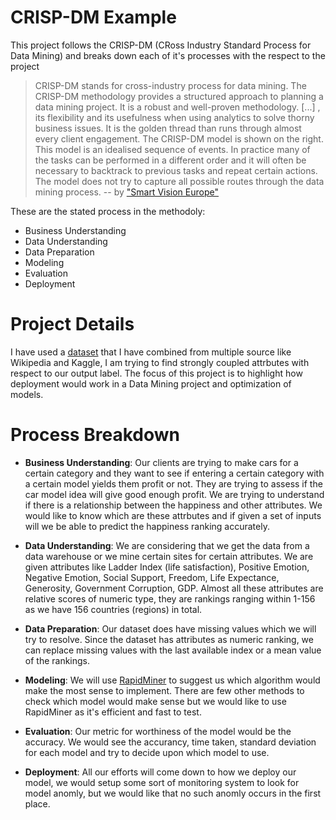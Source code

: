 # CRISP-DM Example

This project follows the CRISP-DM (CRoss Industry Standard Process for Data Mining) and breaks down each of it's processes with the respect to the project

>CRISP-DM stands for cross-industry process for data mining. The CRISP-DM methodology provides a structured approach to planning a data mining project. It is a robust and well-proven methodology. [...] , its flexibility and its usefulness when using analytics to solve thorny business issues. It is the golden thread than runs through almost every client engagement. The CRISP-DM model is shown on the right.
This model is an idealised sequence of events. In practice many of the tasks can be performed in a different order and it will often be necessary to backtrack to previous tasks and repeat certain actions. The model does not try to capture all possible routes through the data mining process.
-- by ["Smart Vision Europe"](https://www.sv-europe.com/crisp-dm-methodology/)

These are the stated process in the methodoly:
  - Business Understanding
  - Data Understanding
  - Data Preparation
  - Modeling
  - Evaluation
  - Deployment

# Project Details

I have used a [dataset](https://raw.githubusercontent.com/S-Mann/hyperparameter_optimization/master/dataset/dataset.csv) that I have combined from multiple source like Wikipedia and Kaggle, I am trying to find strongly coupled attrbutes with respect to our output label. The focus of this project is to highlight how deployment would work in a Data Mining project and optimization of models.

# Process Breakdown

- **Business Understanding**: 
Our clients are trying to make cars for a certain category and they want to see if entering a certain category with a certain model yields them profit or not. They are trying to assess if the car model idea will give good enough profit.
We are trying to understand if there is a relationship between the happiness and other attributes. We would like to know which are these attrbutes and if given a set of inputs will we be able to predict the happiness ranking accurately.

- **Data Understanding**:
We are considering that we get the data from a data warehouse or we mine certain sites for certain attributes. We are given attributes like Ladder Index (life satisfaction), Positive Emotion, Negative Emotion, Social Support, Freedom, Life Expectance, Generosity, Government Corruption, GDP. Almost all these attributes are relative scores of numeric type, they are rankings ranging within 1-156 as we have 156 countries (regions) in total.

- **Data Preparation**:
Our dataset does have missing values which we will try to resolve. Since the dataset has attributes as numeric ranking, we can replace missing values with the last available index or a mean value of the rankings.

- **Modeling**:
We will use [RapidMiner](https://rapidminer.com/) to suggest us which algorithm would make the most sense to implement. There are few other methods to check which model would make sense but we would like to use RapidMiner as it's efficient and fast to test.

- **Evaluation**:
Our metric for worthiness of the model would be the accuracy. We would see the accurancy, time taken, standard deviation for each model and try to decide upon which model to use.

- **Deployment**:
All our efforts will come down to how we deploy our model, we would setup some sort of monitoring system to look for model anomly, but we would like that no such anomly occurs in the first place.
